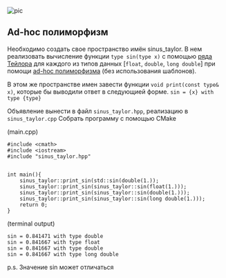 ![pic](https://github.com/user-attachments/assets/b57cdf4a-efeb-4ae9-8a22-4ffa8867f6f7)
## Ad-hoc полиморфизм
Необходимо создать свое пространство имён sinus_taylor. В нем реализовать вычисление функции `type sin(type x)` с помощью [ряда Тейлора](https://ru.wikipedia.org/wiki/%D0%9F%D0%BE%D0%BB%D0%B8%D0%BC%D0%BE%D1%80%D1%84%D0%B8%D0%B7%D0%BC_(%D0%B8%D0%BD%D1%84%D0%BE%D1%80%D0%BC%D0%B0%D1%82%D0%B8%D0%BA%D0%B0)#%D0%A1%D0%BF%D0%B5%D1%86%D0%B8%D0%B0%D0%BB%D1%8C%D0%BD%D1%8B%D0%B9_%D0%BF%D0%BE%D0%BB%D0%B8%D0%BC%D0%BE%D1%80%D1%84%D0%B8%D0%B7%D0%BC:~:text=%D0%BF%D1%80%D0%B0%D0%B2%D0%B8%D1%82%D1%8C%20%D0%BA%D0%BE%D0%B4%5D-,Ad%2Dhoc%2D%D0%BF%D0%BE%D0%BB%D0%B8%D0%BC%D0%BE%D1%80%D1%84%D0%B8%D0%B7%D0%BC,-%5B%D0%BF%D1%80%D0%B0%D0%B2%D0%B8%D1%82%D1%8C%20%7C) для каждого из типов данных [`float`, `double`, `long double`] при помощи [ad-hoc полиморфизма](https://ru.wikipedia.org/wiki/%D0%9F%D0%BE%D0%BB%D0%B8%D0%BC%D0%BE%D1%80%D1%84%D0%B8%D0%B7%D0%BC_(%D0%B8%D0%BD%D1%84%D0%BE%D1%80%D0%BC%D0%B0%D1%82%D0%B8%D0%BA%D0%B0)#%D0%A1%D0%BF%D0%B5%D1%86%D0%B8%D0%B0%D0%BB%D1%8C%D0%BD%D1%8B%D0%B9_%D0%BF%D0%BE%D0%BB%D0%B8%D0%BC%D0%BE%D1%80%D1%84%D0%B8%D0%B7%D0%BC:~:text=%D0%BF%D1%80%D0%B0%D0%B2%D0%B8%D1%82%D1%8C%20%D0%BA%D0%BE%D0%B4%5D-,Ad%2Dhoc%2D%D0%BF%D0%BE%D0%BB%D0%B8%D0%BC%D0%BE%D1%80%D1%84%D0%B8%D0%B7%D0%BC,-%5B%D0%BF%D1%80%D0%B0%D0%B2%D0%B8%D1%82%D1%8C%20%7C) (без использования шаблонов).

В этом же пространстве имен завести функции `void print(const type& x)`, которые бы выводили ответ в следующией форме.
`sin = {x} with type {type}`

Объявление вынести в файл `sinus_taylor.hpp`, реализацию в `sinus_taylor.cpp`
Собрать программу с помощью CMake

(main.cpp)
```
#include <cmath>
#include <iostream>
#include "sinus_taylor.hpp"


int main(){
    sinus_taylor::print_sin(std::sin(double(1.));
    sinus_taylor::print_sin(sinus_taylor::sin(float(1.)));
    sinus_taylor::print_sin(sinus_taylor::sin(double(1.)));
    sinus_taylor::print_sin(sinus_taylor::sin(long double(1.)));
    return 0;
}
```

(terminal output)
```
sin = 0.841471 with type double
sin = 0.841667 with type float
sin = 0.841667 with type double
sin = 0.841667 with type long double
```

p.s.
Значение sin может отличаться
